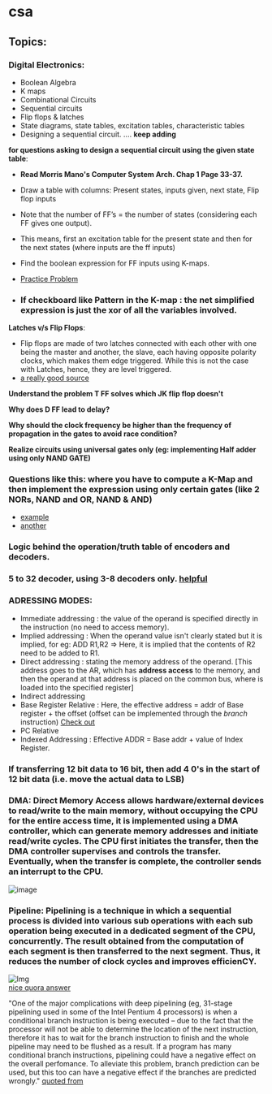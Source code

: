 # csa

## Topics:

### Digital Electronics:
  - Boolean Algebra
  - K maps
  - Combinational Circuits
  - Sequential circuits
  - Flip flops & latches
  - State diagrams, state tables, excitation tables, characteristic tables
  - Designing a sequential circuit.
.... **keep adding**
  
**for questions asking to design a sequential circuit using the given state table**:
  
  - **Read Morris Mano's Computer System Arch. Chap 1 Page 33-37.**

  - Draw a table with columns: Present states, inputs given, next state, Flip flop inputs
  - Note that the number of FF’s = the number of states (considering each FF gives one output).
  - This means, first an excitation table for the present state and then for the next states (where inputs are the ff inputs)
  - Find the boolean expression for FF inputs using K-maps.
  - [Practice Problem](https://www.youtube.com/watch?v=t875Z-VCasQ)
    
  - ### **If checkboard like Pattern in the K-map** : the net simplified expression is just the xor of all the variables involved.

**Latches v/s Flip Flops**:
  - Flip flops are made of two latches connected with each other with one being the master and another, the slave, each having opposite polarity clocks, which makes them edge triggered. While this is not the case with Latches, hence, they are level triggered.
  - [a really good source](https://electronics.stackexchange.com/a/269984)

**Understand the problem T FF solves which JK flip flop doesn't**

**Why does D FF lead to delay?**  

**Why should the clock frequency be higher than the frequency of propagation in the gates to avoid race condition?**

**Realize circuits using universal gates only (eg: implementing Half adder using only NAND GATE)**

### Questions like this: where you have to compute a K-Map and then implement the expression using only certain gates (like 2 NORs, NAND and OR, NAND & AND)
   - [example](https://www.youtube.com/watch?v=8I9WoD4A9R0&list=PLI0y8_sKQPD991sipHcqWNOJ0nmCnqPSw&index=86)
   - [another](https://www.youtube.com/watch?v=SA1V9k3vHvg&list=PLI0y8_sKQPD991sipHcqWNOJ0nmCnqPSw&index=81)

### Logic behind the operation/truth table of encoders and decoders.

### 5 to 32 decoder, using 3-8 decoders only. [helpful](https://www.youtube.com/watch?v=Qcnmb7XuA8Y)

### ADRESSING MODES:
  - Immediate addressing : the value of the operand is specified directly in the instruction (no need to access memory).
  - Implied addressing : When the operand value isn't clearly stated but it is implied, for eg: ADD R1,R2 => Here, it is implied that the contents of R2 need to be added to R1.
  - Direct addressing : stating the memory address of the operand. [This address goes to the AR, which has **address access** to the memory, and then the operand at that address is placed on the common bus, where is loaded into the specified register]
  - Indirect addressing
  - Base Register Relative : Here, the effective address = addr of Base register + the offset (offset can be implemented through the *branch* instruction)
    [Check out](https://www.ibm.com/docs/en/aix/7.1?topic=processor-branch-instructions)
  - PC Relative
  - Indexed Addressing : Effective ADDR = Base addr + value of Index Register.

### If transferring 12 bit data to 16 bit, then add 4 0's in the start of 12 bit data (i.e. move the actual data to LSB)

### DMA: Direct Memory Access allows hardware/external devices to read/write to the main memory, without occupying the CPU for the entire access time, it is implemented using a DMA controller, which can generate memory addresses and initiate read/write cycles. The CPU first initiates the transfer, then the DMA controller supervises and controls the transfer. Eventually, when the transfer is complete, the controller sends an interrupt to the CPU.

![image](https://github.com/lakshya-chopra/csa/assets/77010972/489287b6-04be-45d0-94f3-2c2286a96936)

### Pipeline: Pipelining is a technique in which a sequential process is divided into various sub operations with each sub operation being executed in a dedicated segment of the CPU, concurrently. The result obtained from the computation of each segment is then transferred to the next segment. Thus, it reduces the number of clock cycles and improves efficienCY.
![Img](https://s0.stackpointer.io/wp-content/uploads/2009/02/pipelining.png)
<br>
[nice quora answer](https://www.quora.com/What-is-pipelining/answer/Ryan-Lam-1)

"One of the major complications with deep pipelining (eg, 31-stage pipelining used in some of the Intel Pentium 4 processors) is when a conditional branch instruction is being executed – due to the fact that the processor will not be able to determine the location of the next instruction, therefore it has to wait for the branch instruction to finish and the whole pipeline may need to be flushed as a result. If a program has many conditional branch instructions, pipelining could have a negative effect on the overall perfomance. To alleviate this problem, branch prediction can be used, but this too can have a negative effect if the branches are predicted wrongly." [quoted from](https://stackpointer.io/hardware/how-pipelining-improves-cpu-performance/113/)


    
     
